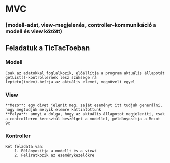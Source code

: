 # MVC 
### (modell-adat, view-megjelenés, controller-kommunikáció a modell és view között)

## Feladatuk a TicTacToeban
### Modell
    Csak az adatokkal foglalkozik, előállítja a program aktuális állapotát
    getList()-kontrollernek lesz szüksége rá
    lepteto(index)-beírja az aktuális elemet, megnöveli egyel
### View
    **Mezo**: egy divet jelenít meg, saját eseményt itt tudjuk generálni, hogy megtudjuk melyik elemre kattintottunk
    **Palya**: annyi a dolga, hogy az aktuális állapotot megjeleníti, csak a controlleren keresztül beszélget a modellel, példányosítja a Mezot 9x
### Kontroller
    Két feladata van:
        1. Pélányosítja a modellt és a viewt
        2. Feliratkozik az eseménykezelőkre
